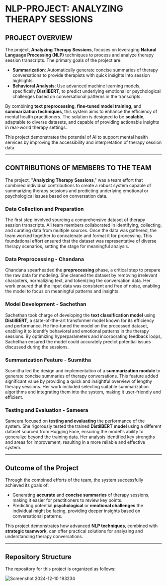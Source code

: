 # NLP-PROJECT: ANALYZING THERAPY SESSIONS

## PROJECT OVERVIEW

The project, **Analyzing Therapy Sessions**, focuses on leveraging **Natural Language Processing (NLP)** techniques to process and analyze therapy session transcripts. The primary goals of the project are:

- **Summarization**: Automatically generate concise summaries of therapy conversations to provide therapists with quick insights into session highlights.
- **Behavioral Analysis**: Use advanced machine learning models, specifically **DistilBERT**, to predict underlying emotional or psychological challenges based on conversational patterns in the transcripts.

By combining **text preprocessing**, **fine-tuned model training**, and **summarization techniques**, this system aims to enhance the efficiency of mental health practitioners. The solution is designed to be **scalable**, adaptable to diverse datasets, and capable of providing actionable insights in real-world therapy settings.

This project demonstrates the potential of AI to support mental health services by improving the accessibility and interpretation of therapy session data.

---

## CONTRIBUTIONS OF MEMBERS TO THE TEAM

The project, "**Analyzing Therapy Sessions**," was a team effort that combined individual contributions to create a robust system capable of summarizing therapy sessions and predicting underlying emotional or psychological issues based on conversation data.

### **Data Collection and Preparation**

The first step involved sourcing a comprehensive dataset of therapy session transcripts. All team members collaborated in identifying, collecting, and curating data from multiple sources. Once the data was gathered, the team worked together to concatenate and format it for processing. This foundational effort ensured that the dataset was representative of diverse therapy scenarios, setting the stage for meaningful analysis.

### **Data Preprocessing - Chandana**

Chandana spearheaded the **preprocessing** phase, a critical step to prepare the raw data for modeling. She cleaned the dataset by removing irrelevant characters, normalizing text, and tokenizing the conversation data. Her work ensured that the input data was consistent and free of noise, enabling the model to focus on meaningful patterns and insights.

### **Model Development - Sachethan**

Sachethan took charge of developing the **text classification model** using **DistilBERT**, a state-of-the-art transformer model known for its efficiency and performance. He fine-tuned the model on the processed dataset, enabling it to identify behavioral and emotional patterns in the therapy sessions. By optimizing hyperparameters and incorporating feedback loops, Sachethan ensured the model could accurately predict potential issues discussed during the sessions.

### **Summarization Feature - Susmitha**

Susmitha led the design and implementation of a **summarization module** to generate concise summaries of therapy conversations. This feature added significant value by providing a quick and insightful overview of lengthy therapy sessions. Her work included selecting suitable summarization algorithms and integrating them into the system, making it user-friendly and efficient.

### **Testing and Evaluation - Sameera**

Sameera focused on **testing and evaluating** the performance of the system. She rigorously tested the trained **DistilBERT model** using a different dataset sourced from Hugging Face, ensuring the model's ability to generalize beyond the training data. Her analysis identified key strengths and areas for improvement, resulting in a more reliable and effective system.

---

## **Outcome of the Project**

Through the combined efforts of the team, the system successfully achieved its goals of:

- Generating **accurate** and **concise summaries** of therapy sessions, making it easier for practitioners to review key points.
- Predicting potential **psychological** or **emotional challenges** the individual might be facing, providing deeper insights based on conversational patterns.

This project demonstrates how advanced **NLP techniques**, combined with **strategic teamwork**, can offer practical solutions for analyzing and understanding therapy conversations.

---

## **Repository Structure**

The repository for this project is organized as follows:

![Screenshot 2024-12-10 193234](https://github.com/user-attachments/assets/17741807-5813-4092-82f5-9c379d1ba62c)

